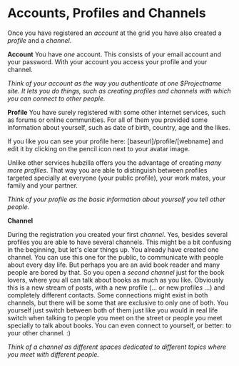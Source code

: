 # Accounts, Profiles and Channels

Once you have registered an *account* at the grid you have also created a *profile* and a *channel*. 

**Account**
You have *one* account. This consists of your email account and your password. With your account you access your profile and your channel.

*Think of your account as the way you authenticate at one $Projectname site. It lets you do things, such as creating profiles and channels with which you can connect to other people.*

**Profile**
You have surely registered with some other internet services, such as forums or online communities. For all of them you provided some information about yourself, such as date of birth, country, age and the likes.

If you like you can see your profile here: [baseurl]/profile/[webname] and edit it by clicking on the pencil icon next to your avatar image.

Unlike other services hubzilla offers you the advantage of creating *many more profiles*. That way you are able to distinguish between profiles targeted specially at everyone (your public profile), your work mates, your family and your partner.

*Think of your profile as the basic information about yourself you tell other people.*

**Channel**

During the registration you created your first *channel*. Yes, besides several profiles you are able to have several channels. This might be a bit confusing in the beginning, but let's clear things up. You already have created one channel. You can use this one for the public, to communicate with people about every day life. But perhaps you are an avid book reader and many people are bored by that. So  you open a *second channel* just for the book lovers, where you all can talk about books as much as you like. Obviously this is a new stream of posts, with a new profile (... or new profile*s* ...) and completely different contacts. Some connections might exist in both channels, but there will be some that are exclusive to only one of both. You yourself just switch between both of them just like you would in real life switch when talking to people you meet on the street or people you meet specially to talk about books. You can even connect to yourself, or better: to your other channel. :)

*Think of a channel as different spaces dedicated to different topics where you meet with different people.*

